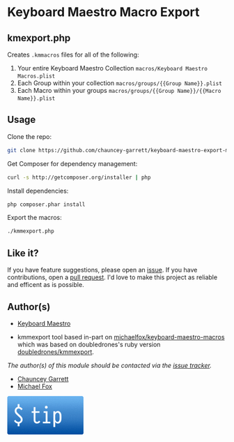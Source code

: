 # Keyboard Maestro Macro Export

## kmexport.php

Creates `.kmmacros` files for all of the following:

 1. Your entire Keyboard Maestro Collection `macros/Keyboard Maestro Macros.plist`
 2. Each Group within your collection `macros/groups/{{Group Name}}.plist`
 3. Each Macro within your groups `macros/groups/{{Group Name}}/{{Macro Name}}.plist`

## Usage

Clone the repo:

```sh
git clone https://github.com/chauncey-garrett/keyboard-maestro-export-macros.git "Keyboard Maestro Macros" && cd "Keyboard Maestro Macros"
```

Get Composer for dependency management:

```sh
curl -s http://getcomposer.org/installer | php
```

Install dependencies:

```sh
php composer.phar install
```

Export the macros:

```sh
./kmmexport.php
```

## Like it?

If you have feature suggestions, please open an [issue](https://github.com/chauncey-garrett/keyboard-maestro-export/issues "chauncey-garrett/keyboard-maestro-export/issues"). If you have contributions, open a [pull request](https://github.com/chauncey-garrett/keyboard-maestro-export/pulls "chauncey-garrett/keyboard-maestro-export/pulls"). I'd love to make this project as reliable and efficent as is possible.

## Author(s)

* [Keyboard Maestro](http://www.stairways.com/action/kmdiscount?REF4PDX)

* kmmexport tool based in-part on [michaelfox/keyboard-maestro-macros](https://github.com/michaelfox/keyboard-maestro-macros) which was based on doubledrones's ruby version [doubledrones/kmmexport](https://github.com/doubledrones/kmmexport).

*The author(s) of this module should be contacted via the [issue tracker](https://github.com/chauncey-garrett/keyboard-maestro-export/issues "chauncey-garrett/keyboard-maestro-export/issues").*

  - [Chauncey Garrett](https://github.com/chauncey-garrett "chauncey-garrett")
  - [Michael Fox](https://github.com/michaelfox "michaelfox")

[![](/img/tip.gif)](http://chauncey.io/reader-support/)
